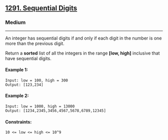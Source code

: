 [1291. Sequential Digits](https://leetcode.com/problems/sequential-digits/?envType=daily-question&envId=2024-02-02)
---------------------------------------------------------------------------------------------------------------------------------------------

### Medium
---------------------------------------------------------------------------------------------------------------------------------------------

An integer has sequential digits if and only if each digit in the number is one more than the previous digit.

Return a **sorted** list of all the integers in the range **[low, high]** inclusive that have sequential digits.

#### Example 1:
```
Input: low = 100, high = 300
Output: [123,234]
```
#### Example 2:
```
Input: low = 1000, high = 13000
Output: [1234,2345,3456,4567,5678,6789,12345]
```
#### Constraints:
```
10 <= low <= high <= 10^9
```
